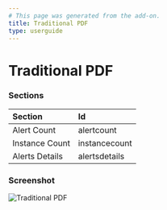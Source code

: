 ```yaml
---
# This page was generated from the add-on.
title: Traditional PDF
type: userguide
---
```


# Traditional PDF

### Sections

| Section        | Id            |
|:---------------|:--------------|
| Alert Count    | alertcount    |
| Instance Count | instancecount |
| Alerts Details | alertsdetails |

### Screenshot

![Traditional PDF](/docs/desktop/addons/report-generation/images/report-traditional-pdf.png)

